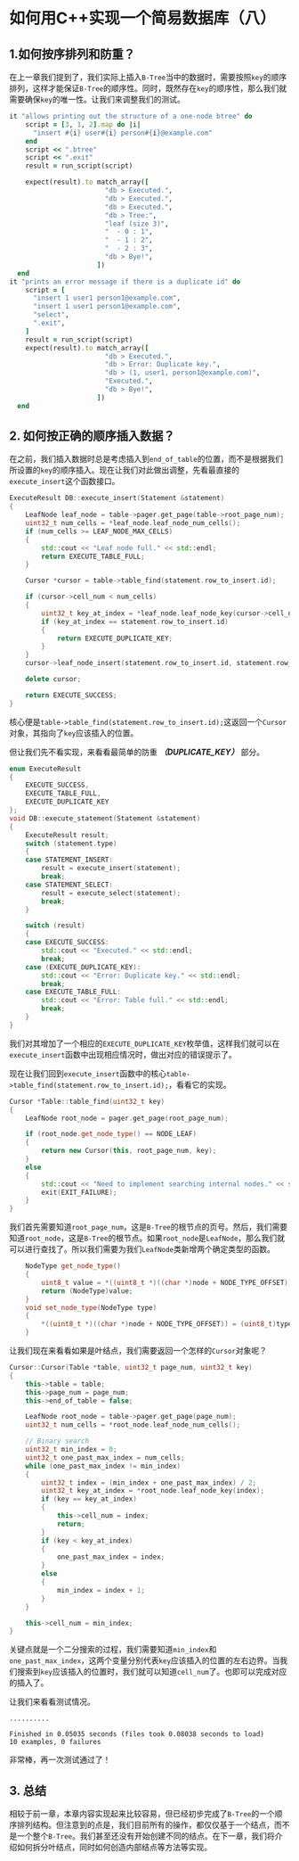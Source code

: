 # 如何用C++实现一个简易数据库（八）

## 1.如何按序排列和防重？
在上一章我们提到了，我们实际上插入`B-Tree`当中的数据时，需要按照`key`的顺序排列，这样才能保证`B-Tree`的顺序性。同时，既然存在`key`的顺序性，那么我们就需要确保`key`的唯一性。让我们来调整我们的测试。
```ruby
it "allows printing out the structure of a one-node btree" do
    script = [3, 1, 2].map do |i|
      "insert #{i} user#{i} person#{i}@example.com"
    end
    script << ".btree"
    script << ".exit"
    result = run_script(script)

    expect(result).to match_array([
                        "db > Executed.",
                        "db > Executed.",
                        "db > Executed.",
                        "db > Tree:",
                        "leaf (size 3)",
                        "  - 0 : 1",
                        "  - 1 : 2",
                        "  - 2 : 3",
                        "db > Bye!",
                      ])
  end
it "prints an error message if there is a duplicate id" do
    script = [
      "insert 1 user1 person1@example.com",
      "insert 1 user1 person1@example.com",
      "select",
      ".exit",
    ]
    result = run_script(script)
    expect(result).to match_array([
                        "db > Executed.",
                        "db > Error: Duplicate key.",
                        "db > (1, user1, person1@example.com)",
                        "Executed.",
                        "db > Bye!",
                      ])
  end
```

## 2. 如何按正确的顺序插入数据？
在之前，我们插入数据时总是考虑插入到`end_of_table`的位置，而不是根据我们所设置的`key`的顺序插入。现在让我们对此做出调整，先看最直接的`execute_insert`这个函数接口。
```c++
ExecuteResult DB::execute_insert(Statement &statement)
{
    LeafNode leaf_node = table->pager.get_page(table->root_page_num);
    uint32_t num_cells = *leaf_node.leaf_node_num_cells();
    if (num_cells >= LEAF_NODE_MAX_CELLS)
    {
        std::cout << "Leaf node full." << std::endl;
        return EXECUTE_TABLE_FULL;
    }

    Cursor *cursor = table->table_find(statement.row_to_insert.id);

    if (cursor->cell_num < num_cells)
    {
        uint32_t key_at_index = *leaf_node.leaf_node_key(cursor->cell_num);
        if (key_at_index == statement.row_to_insert.id)
        {
            return EXECUTE_DUPLICATE_KEY;
        }
    }
    cursor->leaf_node_insert(statement.row_to_insert.id, statement.row_to_insert);

    delete cursor;

    return EXECUTE_SUCCESS;
}
```
核心便是`table->table_find(statement.row_to_insert.id);`这返回一个`Cursor`对象，其指向了`key`应该插入的位置。

但让我们先不看实现，来看看最简单的防重 ***（DUPLICATE_KEY）*** 部分。
```c++
enum ExecuteResult
{
    EXECUTE_SUCCESS,
    EXECUTE_TABLE_FULL,
    EXECUTE_DUPLICATE_KEY
};
void DB::execute_statement(Statement &statement)
{
    ExecuteResult result;
    switch (statement.type)
    {
    case STATEMENT_INSERT:
        result = execute_insert(statement);
        break;
    case STATEMENT_SELECT:
        result = execute_select(statement);
        break;
    }

    switch (result)
    {
    case EXECUTE_SUCCESS:
        std::cout << "Executed." << std::endl;
        break;
    case (EXECUTE_DUPLICATE_KEY):
        std::cout << "Error: Duplicate key." << std::endl;
        break;
    case EXECUTE_TABLE_FULL:
        std::cout << "Error: Table full." << std::endl;
        break;
    }
}
```
我们对其增加了一个相应的`EXECUTE_DUPLICATE_KEY`枚举值，这样我们就可以在`execute_insert`函数中出现相应情况时，做出对应的错误提示了。

现在让我们回到`execute_insert`函数中的核心`table->table_find(statement.row_to_insert.id);`，看看它的实现。
```c++
Cursor *Table::table_find(uint32_t key)
{
    LeafNode root_node = pager.get_page(root_page_num);

    if (root_node.get_node_type() == NODE_LEAF)
    {
        return new Cursor(this, root_page_num, key);
    }
    else
    {
        std::cout << "Need to implement searching internal nodes." << std::endl;
        exit(EXIT_FAILURE);
    }
}
```
我们首先需要知道`root_page_num`，这是`B-Tree`的根节点的页号。然后，我们需要知道`root_node`，这是`B-Tree`的根节点。如果`root_node`是`LeafNode`，那么我们就可以进行查找了。所以我们需要为我们`LeafNode`类新增两个确定类型的函数。
```c++
    NodeType get_node_type()
    {
        uint8_t value = *((uint8_t *)((char *)node + NODE_TYPE_OFFSET));
        return (NodeType)value;
    }
    void set_node_type(NodeType type)
    {
        *((uint8_t *)((char *)node + NODE_TYPE_OFFSET)) = (uint8_t)type;
    }
```
让我们现在来看看如果是叶结点，我们需要返回一个怎样的`Cursor`对象呢？
```c++
Cursor::Cursor(Table *table, uint32_t page_num, uint32_t key)
{
    this->table = table;
    this->page_num = page_num;
    this->end_of_table = false;

    LeafNode root_node = table->pager.get_page(page_num);
    uint32_t num_cells = *root_node.leaf_node_num_cells();

    // Binary search
    uint32_t min_index = 0;
    uint32_t one_past_max_index = num_cells;
    while (one_past_max_index != min_index)
    {
        uint32_t index = (min_index + one_past_max_index) / 2;
        uint32_t key_at_index = *root_node.leaf_node_key(index);
        if (key == key_at_index)
        {
            this->cell_num = index;
            return;
        }
        if (key < key_at_index)
        {
            one_past_max_index = index;
        }
        else
        {
            min_index = index + 1;
        }
    }

    this->cell_num = min_index;
}
```
关键点就是一个二分搜索的过程，我们需要知道`min_index`和`one_past_max_index`，这两个变量分别代表`key`应该插入的位置的左右边界。当我们搜索到`key`应该插入的位置时，我们就可以知道`cell_num`了。也即可以完成对应的插入了。

让我们来看看测试情况。  
```
..........

Finished in 0.05035 seconds (files took 0.08038 seconds to load)
10 examples, 0 failures
```
非常棒，再一次测试通过了！

## 3. 总结
相较于前一章，本章内容实现起来比较容易，但已经初步完成了`B-Tree`的一个顺序排列结构。但注意到的点是，我们目前所有的操作，都仅仅基于一个结点，而不是一个整个`B-Tree`。我们甚至还没有开始创建不同的结点。在下一章，我们将介绍如何拆分叶结点，同时如何创造内部结点等方法等实现。
